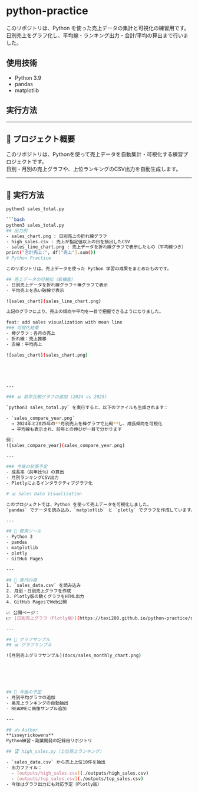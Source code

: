 # python-practice

このリポジトリは、Python を使った売上データの集計と可視化の練習用です。  
日別売上をグラフ化し、平均線・ランキング出力・合計/平均の算出まで行いました。

## 使用技術
- Python 3.9
- pandas
- matplotlib

## 実行方法

---

## 🧩 プロジェクト概要

このリポジトリは、Pythonを使って売上データを自動集計・可視化する練習プロジェクトです。  
日別・月別の売上グラフや、上位ランキングのCSV出力を自動生成します。

---

## 🚀 実行方法

```bash
python3 sales_total.py

```bash
python3 sales_total.py
## 出力例
- sales_chart.png : 日別売上の折れ線グラフ
- high_sales.csv : 売上が指定値以上の日を抽出したCSV
- sales_line_chart.png : 売上データを折れ線グラフで表示したもの（平均線つき）
print("合計売上:", df["売上"].sum())
# Python Practice

このリポジトリは、売上データを使った Python 学習の成果をまとめたものです。  

## 売上データの可視化（新機能）
- 日別売上データを折れ線グラフ＋棒グラフで表示  
- 平均売上を赤い破線で表示  

![sales_chart](sales_line_chart.png)

上記のグラフにより、売上の傾向や平均を一目で把握できるようになりました。

feat: add sales visualization with mean line
### 可視化結果
- 棒グラフ：各月の売上
- 折れ線：売上推移
- 赤線：平均売上

![sales_chart](sales_chart.png)





---

### 📊 前年比較グラフの追加 (2024 vs 2025)

`python3 sales_total.py` を実行すると、以下のファイルも生成されます：

- `sales_compare_year.png`  
  → 2024年と2025年の**月別売上を棒グラフで比較**し、成長傾向を可視化  
  → 平均線も表示され、前年との伸びが一目で分かります  

例：  
![sales_compare_year](sales_compare_year.png)

---

### 今後の拡張予定
- 成長率（前年比％）の算出  
- 月別ランキングCSV出力  
- Plotlyによるインタラクティブグラフ化  

# 📊 Sales Data Visualization

このプロジェクトでは、Python を使って売上データを可視化しました。  
`pandas` でデータを読み込み、`matplotlib` と `plotly` でグラフを作成しています。

---

## 🔧 使用ツール
- Python 3
- pandas
- matplotlib
- plotly
- GitHub Pages

---

## 🚀 実行内容
1. `sales_data.csv` を読み込み  
2. 月別・日別売上グラフを作成  
3. Plotly版の動くグラフをHTML出力  
4. GitHub PagesでWeb公開  

📈 公開ページ：  
👉 [日別売上グラフ（Plotly版）](https://taxi208.github.io/python-practice/sales_plot.html)

---

## 🧾 グラフサンプル
## 📊 グラフサンプル

![月別売上グラフサンプル](docs/sales_monthly_chart.png)






## 🧩 今後の予定
- 月別平均グラフの追加  
- 高売上ランキングの自動抽出  
- READMEに画像サンプル追加

---

## ✍️ Author
**isseyrickowens**  
Python練習・副業開発の記録用リポジトリ

## 🏆 high_sales.py（上位売上ランキング）

- `sales_data.csv` から売上上位10件を抽出
- 出力ファイル：
  - [outputs/high_sales.csv](./outputs/high_sales.csv)
  - [outputs/top_sales.csv](./outputs/top_sales.csv)
- 今後はグラフ出力にも対応予定（Plotly版）
